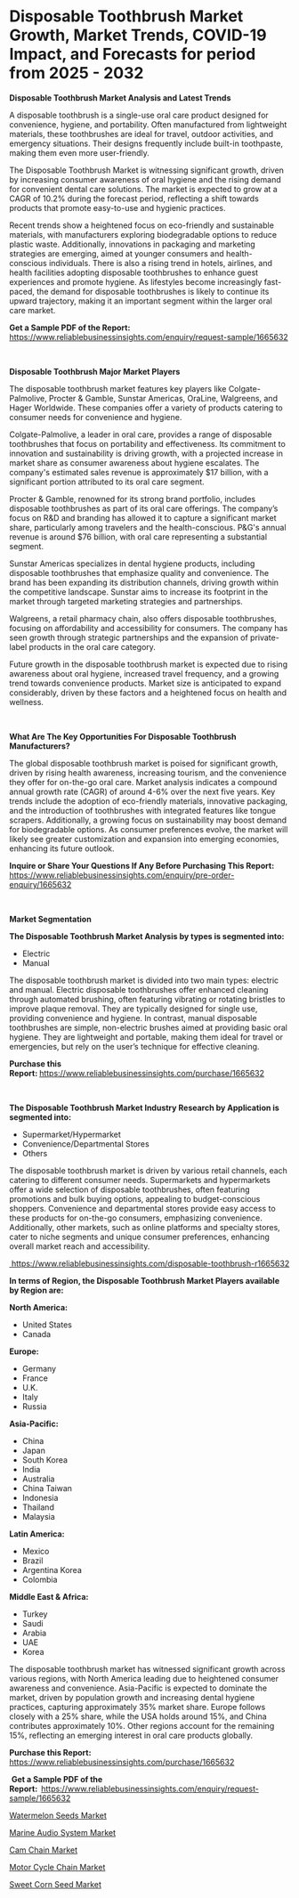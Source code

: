 <p><h1>Disposable Toothbrush Market Growth, Market Trends, COVID-19 Impact, and Forecasts for period from 2025 - 2032</h1></p><p><strong>Disposable Toothbrush Market Analysis and Latest Trends</strong></p>
<p><p>A disposable toothbrush is a single-use oral care product designed for convenience, hygiene, and portability. Often manufactured from lightweight materials, these toothbrushes are ideal for travel, outdoor activities, and emergency situations. Their designs frequently include built-in toothpaste, making them even more user-friendly. </p><p>The Disposable Toothbrush Market is witnessing significant growth, driven by increasing consumer awareness of oral hygiene and the rising demand for convenient dental care solutions. The market is expected to grow at a CAGR of 10.2% during the forecast period, reflecting a shift towards products that promote easy-to-use and hygienic practices.</p><p>Recent trends show a heightened focus on eco-friendly and sustainable materials, with manufacturers exploring biodegradable options to reduce plastic waste. Additionally, innovations in packaging and marketing strategies are emerging, aimed at younger consumers and health-conscious individuals. There is also a rising trend in hotels, airlines, and health facilities adopting disposable toothbrushes to enhance guest experiences and promote hygiene. As lifestyles become increasingly fast-paced, the demand for disposable toothbrushes is likely to continue its upward trajectory, making it an important segment within the larger oral care market.</p></p>
<p><strong>Get a Sample PDF of the Report:&nbsp;</strong> <a href="https://www.reliablebusinessinsights.com/enquiry/request-sample/1665632?utm_campaign=2127&utm_medium=2&utm_source=Github&utm_content=ia&utm_term=06022025&utm_id=disposable-toothbrush">https://www.reliablebusinessinsights.com/enquiry/request-sample/1665632</a></p>
<p>&nbsp;</p>
<p><strong>Disposable Toothbrush Major Market Players</strong></p>
<p><p>The disposable toothbrush market features key players like Colgate-Palmolive, Procter & Gamble, Sunstar Americas, OraLine, Walgreens, and Hager Worldwide. These companies offer a variety of products catering to consumer needs for convenience and hygiene.</p><p>Colgate-Palmolive, a leader in oral care, provides a range of disposable toothbrushes that focus on portability and effectiveness. Its commitment to innovation and sustainability is driving growth, with a projected increase in market share as consumer awareness about hygiene escalates. The company's estimated sales revenue is approximately $17 billion, with a significant portion attributed to its oral care segment.</p><p>Procter & Gamble, renowned for its strong brand portfolio, includes disposable toothbrushes as part of its oral care offerings. The company’s focus on R&D and branding has allowed it to capture a significant market share, particularly among travelers and the health-conscious. P&G's annual revenue is around $76 billion, with oral care representing a substantial segment.</p><p>Sunstar Americas specializes in dental hygiene products, including disposable toothbrushes that emphasize quality and convenience. The brand has been expanding its distribution channels, driving growth within the competitive landscape. Sunstar aims to increase its footprint in the market through targeted marketing strategies and partnerships.</p><p>Walgreens, a retail pharmacy chain, also offers disposable toothbrushes, focusing on affordability and accessibility for consumers. The company has seen growth through strategic partnerships and the expansion of private-label products in the oral care category.</p><p>Future growth in the disposable toothbrush market is expected due to rising awareness about oral hygiene, increased travel frequency, and a growing trend towards convenience products. Market size is anticipated to expand considerably, driven by these factors and a heightened focus on health and wellness.</p></p>
<p>&nbsp;</p>
<p><strong>What Are The Key Opportunities For Disposable Toothbrush Manufacturers?</strong></p>
<p><p>The global disposable toothbrush market is poised for significant growth, driven by rising health awareness, increasing tourism, and the convenience they offer for on-the-go oral care. Market analysis indicates a compound annual growth rate (CAGR) of around 4-6% over the next five years. Key trends include the adoption of eco-friendly materials, innovative packaging, and the introduction of toothbrushes with integrated features like tongue scrapers. Additionally, a growing focus on sustainability may boost demand for biodegradable options. As consumer preferences evolve, the market will likely see greater customization and expansion into emerging economies, enhancing its future outlook.</p></p>
<p><strong>Inquire or Share Your Questions If Any Before Purchasing This Report:</strong> <a href="https://www.reliablebusinessinsights.com/enquiry/pre-order-enquiry/1665632?utm_campaign=2127&utm_medium=2&utm_source=Github&utm_content=ia&utm_term=06022025&utm_id=disposable-toothbrush">https://www.reliablebusinessinsights.com/enquiry/pre-order-enquiry/1665632</a></p>
<p>&nbsp;</p>
<p><strong>Market Segmentation</strong></p>
<p><strong>The Disposable Toothbrush Market Analysis by types is segmented into:</strong></p>
<p><ul><li>Electric</li><li>Manual</li></ul></p>
<p><p>The disposable toothbrush market is divided into two main types: electric and manual. Electric disposable toothbrushes offer enhanced cleaning through automated brushing, often featuring vibrating or rotating bristles to improve plaque removal. They are typically designed for single use, providing convenience and hygiene. In contrast, manual disposable toothbrushes are simple, non-electric brushes aimed at providing basic oral hygiene. They are lightweight and portable, making them ideal for travel or emergencies, but rely on the user’s technique for effective cleaning.</p></p>
<p><strong>Purchase this Report:&nbsp;</strong><a href="https://www.reliablebusinessinsights.com/purchase/1665632?utm_campaign=2127&utm_medium=2&utm_source=Github&utm_content=ia&utm_term=06022025&utm_id=disposable-toothbrush">https://www.reliablebusinessinsights.com/purchase/1665632</a></p>
<p>&nbsp;</p>
<p><strong>The Disposable Toothbrush Market Industry Research by Application is segmented into:</strong></p>
<p><ul><li>Supermarket/Hypermarket</li><li>Convenience/Departmental Stores</li><li>Others</li></ul></p>
<p><p>The disposable toothbrush market is driven by various retail channels, each catering to different consumer needs. Supermarkets and hypermarkets offer a wide selection of disposable toothbrushes, often featuring promotions and bulk buying options, appealing to budget-conscious shoppers. Convenience and departmental stores provide easy access to these products for on-the-go consumers, emphasizing convenience. Additionally, other markets, such as online platforms and specialty stores, cater to niche segments and unique consumer preferences, enhancing overall market reach and accessibility.</p></p>
<p><a href="https://www.reliablebusinessinsights.com/disposable-toothbrush-r1665632?utm_campaign=2127&utm_medium=2&utm_source=Github&utm_content=ia&utm_term=06022025&utm_id=disposable-toothbrush">&nbsp;https://www.reliablebusinessinsights.com/disposable-toothbrush-r1665632</a></p>
<p><strong>In terms of Region, the Disposable Toothbrush Market Players available by Region are:</strong></p>
<p>
    <p> <strong> North America: </strong>
        <ul>
            <li>United States</li>
            <li>Canada</li>
        </ul>
        </p> 
    <p> <strong> Europe: </strong>
        <ul>
            <li>Germany</li>
            <li>France</li>
            <li>U.K.</li>
            <li>Italy</li>
            <li>Russia</li>
        </ul>
        </p> 
    <p> <strong> Asia-Pacific: </strong>
        <ul>
            <li>China</li>
            <li>Japan</li>
            <li>South Korea</li>
            <li>India</li>
            <li>Australia</li>
            <li>China Taiwan</li>
            <li>Indonesia</li>
            <li>Thailand</li>
            <li>Malaysia</li>
        </ul>
        </p> 
    <p> <strong> Latin America: </strong>
        <ul>
            <li>Mexico</li>
            <li>Brazil</li>
            <li>Argentina Korea</li>
            <li>Colombia</li>
        </ul>
        </p> 
    <p> <strong> Middle East & Africa: </strong>
        <ul>
            <li>Turkey</li>
            <li>Saudi</li>
            <li>Arabia</li>
            <li>UAE</li>
            <li>Korea</li>
        </ul>
    </p>
    </p>
<p><p>The disposable toothbrush market has witnessed significant growth across various regions, with North America leading due to heightened consumer awareness and convenience. Asia-Pacific is expected to dominate the market, driven by population growth and increasing dental hygiene practices, capturing approximately 35% market share. Europe follows closely with a 25% share, while the USA holds around 15%, and China contributes approximately 10%. Other regions account for the remaining 15%, reflecting an emerging interest in oral care products globally.</p></p>
<p><strong>Purchase this Report: </strong><a href="https://www.reliablebusinessinsights.com/purchase/1665632?utm_campaign=2127&utm_medium=2&utm_source=Github&utm_content=ia&utm_term=06022025&utm_id=disposable-toothbrush">https://www.reliablebusinessinsights.com/purchase/1665632</a></p>
<p>&nbsp;<strong>Get a Sample PDF of the Report:&nbsp;&nbsp;</strong><a href="https://www.reliablebusinessinsights.com/enquiry/request-sample/1665632?utm_campaign=2127&utm_medium=2&utm_source=Github&utm_content=ia&utm_term=06022025&utm_id=disposable-toothbrush">https://www.reliablebusinessinsights.com/enquiry/request-sample/1665632</a></p>
<p><strong></strong></p>
<p><p><a href="https://www.linkedin.com/pulse/revenue-analysis-watermelon-seeds-market-projected-42-cagr-rwmoe?utm_campaign=2127&utm_medium=2&utm_source=Github&utm_content=ia&utm_term=06022025&utm_id=disposable-toothbrush">Watermelon Seeds Market</a></p><p><a href="https://www.linkedin.com/pulse/accurate-data-marine-audio-system-market-size-share-volume-hfxne?utm_campaign=2127&utm_medium=2&utm_source=Github&utm_content=ia&utm_term=06022025&utm_id=disposable-toothbrush">Marine Audio System Market</a></p><p><a href="https://www.linkedin.com/pulse/cam-chain-market-size-current-development-sales-revenue-ceede?utm_campaign=2127&utm_medium=2&utm_source=Github&utm_content=ia&utm_term=06022025&utm_id=disposable-toothbrush">Cam Chain Market</a></p><p><a href="https://www.linkedin.com/pulse/evaluating-motor-cycle-chain-market-size-growth-potential-nzm3e?utm_campaign=2127&utm_medium=2&utm_source=Github&utm_content=ia&utm_term=06022025&utm_id=disposable-toothbrush">Motor Cycle Chain Market</a></p><p><a href="https://www.linkedin.com/pulse/sweet-corn-seed-market-size-experiencing-steady-growth-cagr-xhvke?utm_campaign=2127&utm_medium=2&utm_source=Github&utm_content=ia&utm_term=06022025&utm_id=disposable-toothbrush">Sweet Corn Seed Market</a></p></p>